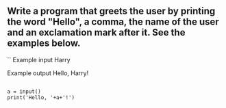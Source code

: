 ## Write a program that greets the user by printing the word "Hello", a comma, the name of the user and an exclamation mark after it. See the examples below.

``
Example input
Harry

Example output
Hello, Harry!
```

a = input()
print('Hello, '+a+'!')
